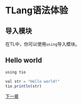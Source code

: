 # TLang语法体验

## 导入模块
在TL中，你可以使用`using`导入模块。

##  Hello world

```javascript
using tio

val str = "Hello world!"
tio.println(str)
```

[下一章](变量和常量.md)